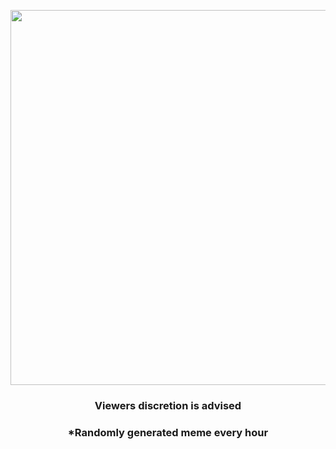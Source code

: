 <p align="center">
        <img src="https://i.redd.it/d9jbgujgqaq81.jpg" width="600" height="600">
        </p>
        <h3 align="center">Viewers discretion is advised</h3>
        <h3 align="center">*Randomly generated meme every hour</h3>
    